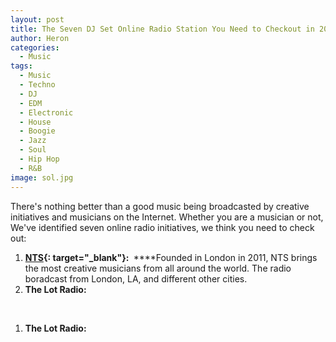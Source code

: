 ```yaml
---
layout: post
title: The Seven DJ Set Online Radio Station You Need to Checkout in 2020
author: Heron
categories:
  - Music
tags:
  - Music
  - Techno
  - DJ
  - EDM
  - Electronic
  - House
  - Boogie
  - Jazz
  - Soul
  - Hip Hop
  - R&B
image: sol.jpg
---
```


There's nothing better than a good music being broadcasted by creative initiatives and musicians on the Internet. Whether you are a musician or not, We've identified seven online radio initiatives, we think you need to check out:

1. **[NTS](https://www.nts.live/explore){: target="_blank"}\:****​​​​​​****&nbsp;**&nbsp;**​​​​​​​**Founded in London in 2011, NTS brings the most creative musicians from all around the world. The radio boradcast from London, LA, and different other cities.​​​​​​​
2. **The Lot Radio:**

&nbsp;

1. **The Lot Radio:**

&nbsp;

&nbsp;